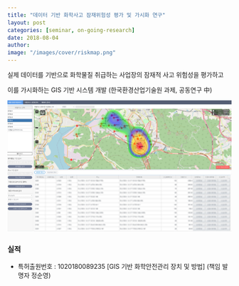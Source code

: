 ```yaml
---
title: "데이터 기반 화학사고 잠재위험성 평가 및 가시화 연구"
layout: post
categories: [seminar, on-going-research]
date: 2018-08-04
author:
image: "/images/cover/riskmap.png"
---
```


실제 데이터를 기반으로 화학물질 취급하는 사업장의 잠재적 사고 위험성을 평가하고

이를 가시화하는 GIS 기반 시스템 개발 (한국환경산업기술원 과제, 공동연구 中)

![](/images/cover/riskmap.png)

### 실적

- 특허출원번호 : 1020180089235 [GIS 기반 화학안전관리 장치 및 방법] (책임 발명자 정순영)
